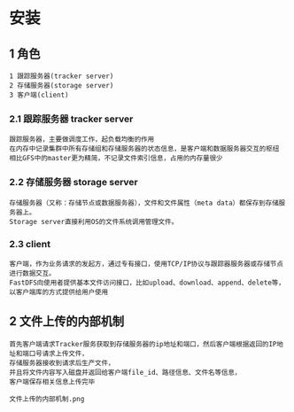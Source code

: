 # 安装

## 1 角色
```
1 跟踪服务器(tracker server)
2 存储服务器(storage server)
3 客户端(client)
```

### 2.1 跟踪服务器 tracker server 
```
跟踪服务器，主要做调度工作，起负载均衡的作用
在内存中记录集群中所有存储组和存储服务器的状态信息，是客户端和数据服务器交互的枢纽
相比GFS中的master更为精简，不记录文件索引信息，占用的内存量很少
```

### 2.2 存储服务器 storage server
```
存储服务器（又称：存储节点或数据服务器），文件和文件属性（meta data）都保存到存储服务器上。
Storage server直接利用OS的文件系统调用管理文件。
```

### 2.3 client
```
客户端，作为业务请求的发起方，通过专有接口，使用TCP/IP协议与跟踪器服务器或存储节点进行数据交互。
FastDFS向使用者提供基本文件访问接口，比如upload、download、append、delete等，以客户端库的方式提供给用户使用
```

## 2 文件上传的内部机制
```
首先客户端请求Tracker服务获取到存储服务器的ip地址和端口，然后客户端根据返回的IP地址和端口号请求上传文件，
存储服务器接收到请求后生产文件，
并且将文件内容写入磁盘并返回给客户端file_id、路径信息、文件名等信息，
客户端保存相关信息上传完毕

文件上传的内部机制.png
```